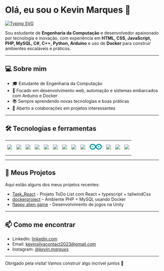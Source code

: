 # Olá, eu sou o Kevin Marques 👋
[![Typing SVG](https://readme-typing-svg.herokuapp.com?font=Fira+Code&pause=1000&width=435&lines=Engenharia+da+computa%C3%A7%C3%A3o)](https://git.io/typing-svg)

Sou estudante de **Engenharia da Computação** e desenvolvedor apaixonado por tecnologia e inovação, com experiência em **HTML, CSS, JavaScript, PHP, MySQL, C#, C++, Python, Arduino** e uso de **Docker** para construir ambientes escaláveis e práticos.

---

## 💻 Sobre mim

- 🎓 Estudante de Engenharia da Computação  
- 🚀 Focado em desenvolvimento web, automação e sistemas embarcados com Arduino e Docker  
- 📚 Sempre aprendendo novas tecnologias e boas práticas  
- 🤝 Aberto a colaborações em projetos interessantes

---

## 🛠️ Tecnologias e ferramentas

<table>
  <tr>
    <td><img src="https://cdn.jsdelivr.net/gh/devicons/devicon/icons/html5/html5-original.svg" width="40" /></td>
    <td><img src="https://cdn.jsdelivr.net/gh/devicons/devicon/icons/css3/css3-original.svg" width="40" /></td>
    <td><img src="https://cdn.jsdelivr.net/gh/devicons/devicon/icons/javascript/javascript-original.svg" width="40" /></td>
    <td><img src="https://cdn.jsdelivr.net/gh/devicons/devicon/icons/php/php-original.svg" width="40" /></td>
    <td><img src="https://cdn.jsdelivr.net/gh/devicons/devicon/icons/mysql/mysql-original.svg" width="40" /></td>
    <td><img src="https://cdn.jsdelivr.net/gh/devicons/devicon/icons/csharp/csharp-original.svg" width="40" /></td>
    <td><img src="https://cdn.jsdelivr.net/gh/devicons/devicon/icons/cplusplus/cplusplus-original.svg" width="40" /></td>
    <td><img src="https://cdn.jsdelivr.net/gh/devicons/devicon/icons/python/python-original.svg" width="40" /></td>
    <td><img src="https://cdn.jsdelivr.net/gh/devicons/devicon/icons/docker/docker-original.svg" width="40" /></td>
    <td><img src="https://raw.githubusercontent.com/devicons/devicon/master/icons/arduino/arduino-original.svg" width="40" /></td>
    <td><img src="https://cdn.jsdelivr.net/gh/devicons/devicon/icons/typescript/typescript-original.svg" width="40" /></td>
    <td><img src="https://raw.githubusercontent.com/tailwindlabs/tailwindcss/master/.github/logo-light.svg" width="40" /></td>
    <td><img src="https://cdn.jsdelivr.net/gh/devicons/devicon/icons/react/react-original.svg" width="40" /></td>
  </tr>
</table>

---

## 🚀 Meus Projetos

Aqui estão alguns dos meus projetos recentes:

- [Task_React](https://github.com/keevinmarks/React_Task.git) - Projeto ToDo List com React + typescript + tailwindCss
- [dockerproject](https://github.com/keevinmarks/Gerenciador_estoque.git) – Ambiente PHP + MySQL usando Docker
- [flappy alien game](https://github.com/keevinmarks/Flappy_Alien.git) - Desenvolvimento de jogos na Unity 

---

## 📫 Como me encontrar

- LinkedIn: [linkedin.com](https://www.linkedin.com/in/kevin-marques-da-silva-98771a363)  
- Email: kevinsilvacontact2023@gmail.com  
- Instagram: [@_kevin.marques_](https://www.instagram.com/_kevin.marques_/)


---

Obrigado pela visita! Vamos construir algo incrível juntos 🚀
